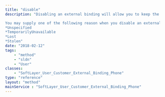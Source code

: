 ```yaml
---
title: "disable"
description: "Disabling an external binding will allow you to keep the external binding on your SoftLayer account, but will not require you to authentication with our trusted 2 form factor vendor when logging into the SoftLayer customer portal. 

You may supply one of the following reason when you disable an external binding: 
*Unspecified
*TemporarilyUnavailable
*Lost
*Stolen"
date: "2018-02-12"
tags:
    - "method"
    - "sldn"
    - "User"
classes:
    - "SoftLayer_User_Customer_External_Binding_Phone"
type: "reference"
layout: "method"
mainService : "SoftLayer_User_Customer_External_Binding_Phone"
---
```

